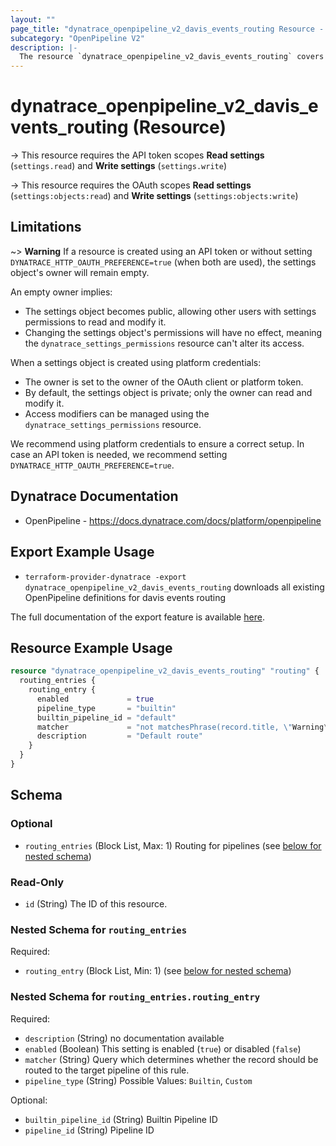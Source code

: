```yaml
---
layout: ""
page_title: "dynatrace_openpipeline_v2_davis_events_routing Resource - terraform-provider-dynatrace"
subcategory: "OpenPipeline V2"
description: |-
  The resource `dynatrace_openpipeline_v2_davis_events_routing` covers configuration of OpenPipeline for davis events routing
---
```


# dynatrace_openpipeline_v2_davis_events_routing (Resource)

-> This resource requires the API token scopes **Read settings** (`settings.read`) and **Write settings** (`settings.write`)

-> This resource requires the OAuth scopes **Read settings** (`settings:objects:read`) and **Write settings** (`settings:objects:write`)

## Limitations
~> **Warning** If a resource is created using an API token or without setting `DYNATRACE_HTTP_OAUTH_PREFERENCE=true` (when both are used), the settings object's owner will remain empty.

An empty owner implies:
- The settings object becomes public, allowing other users with settings permissions to read and modify it.
- Changing the settings object's permissions will have no effect, meaning the `dynatrace_settings_permissions` resource can't alter its access.

When a settings object is created using platform credentials:
- The owner is set to the owner of the OAuth client or platform token.
- By default, the settings object is private; only the owner can read and modify it.
- Access modifiers can be managed using the `dynatrace_settings_permissions` resource.

We recommend using platform credentials to ensure a correct setup.
In case an API token is needed, we recommend setting `DYNATRACE_HTTP_OAUTH_PREFERENCE=true`.

## Dynatrace Documentation

- OpenPipeline - https://docs.dynatrace.com/docs/platform/openpipeline

## Export Example Usage

- `terraform-provider-dynatrace -export dynatrace_openpipeline_v2_davis_events_routing` downloads all existing OpenPipeline definitions for davis events routing

The full documentation of the export feature is available [here](https://dt-url.net/h203qmc).

## Resource Example Usage

```terraform
resource "dynatrace_openpipeline_v2_davis_events_routing" "routing" {
  routing_entries {
    routing_entry {
      enabled             = true
      pipeline_type       = "builtin"
      builtin_pipeline_id = "default"
      matcher             = "not matchesPhrase(record.title, \"Warning\")"
      description         = "Default route"
    }
  }
}
```

<!-- schema generated by tfplugindocs -->
## Schema

### Optional

- `routing_entries` (Block List, Max: 1) Routing for pipelines (see [below for nested schema](#nestedblock--routing_entries))

### Read-Only

- `id` (String) The ID of this resource.

<a id="nestedblock--routing_entries"></a>
### Nested Schema for `routing_entries`

Required:

- `routing_entry` (Block List, Min: 1) (see [below for nested schema](#nestedblock--routing_entries--routing_entry))

<a id="nestedblock--routing_entries--routing_entry"></a>
### Nested Schema for `routing_entries.routing_entry`

Required:

- `description` (String) no documentation available
- `enabled` (Boolean) This setting is enabled (`true`) or disabled (`false`)
- `matcher` (String) Query which determines whether the record should be routed to the target pipeline of this rule.
- `pipeline_type` (String) Possible Values: `Builtin`, `Custom`

Optional:

- `builtin_pipeline_id` (String) Builtin Pipeline ID
- `pipeline_id` (String) Pipeline ID
